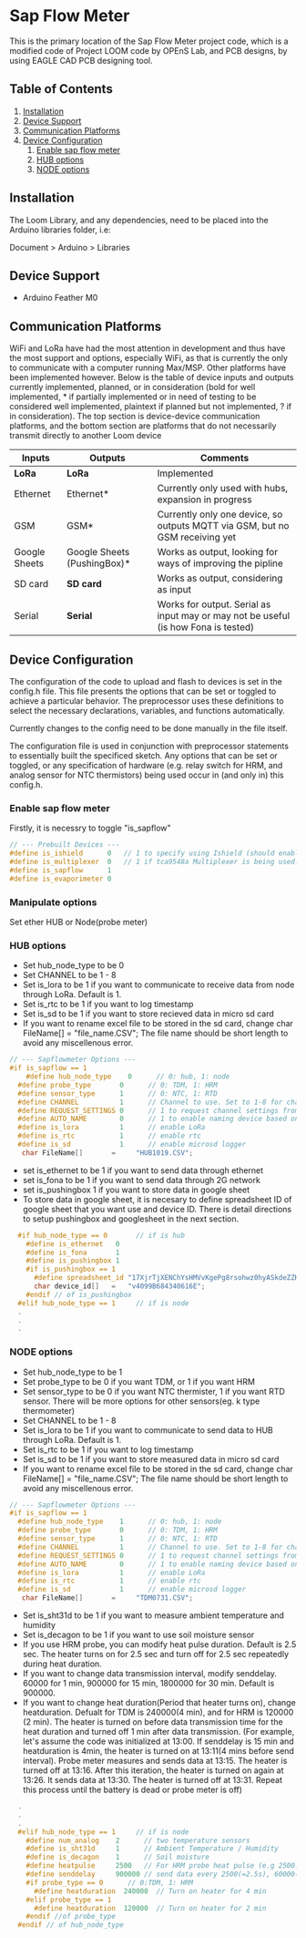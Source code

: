 # Sap Flow Meter

This is the primary location of the Sap Flow Meter project code, which is a modified code of Project LOOM code by OPEnS Lab, and PCB designs, by using EAGLE CAD PCB designing tool.

## Table of Contents

1. [Installation](#installation)
2. [Device Support](#device-support)
3. [Communication Platforms](#communication-platforms)
4. [Device Configuration](#device-configuration)
	1. [Enable sap flow meter](#Enable-sap-flow-meter)
	2. [HUB options](#HUB-options)
	3. [NODE options](#NODE-options)
		

## Installation

The Loom Library, and any dependencies, need to be placed into the Arduino libraries folder, i.e:

Document > Arduino > Libraries

## Device Support

- Arduino Feather M0

## Communication Platforms

WiFi and LoRa have had the most attention in development and thus have the most support and options, especially WiFi, as that is currently the only to communicate with a computer running Max/MSP. Other platforms have been implemented however. Below is the table of device inputs and outputs currently implemented, planned, or in consideration (bold for well implemented, * if partially implemented or in need of testing to be considered well implemented, plaintext if planned but not implemented, ? if in consideration). The top section is device-device communication platforms, and the bottom section are platforms that do not necessarily transmit directly to another Loom device

| Inputs         | Outputs                     | Comments                                                     |
| -------------- | --------------------------- | ------------------------------------------------------------ |
| **LoRa**       | **LoRa**                    | Implemented                                                  |                       
| Ethernet       | Ethernet*                   | Currently only used with hubs, expansion in progress         |
| GSM            | GSM*                        | Currently only one device, so outputs MQTT via GSM, but no GSM receiving yet |
| Google Sheets  | Google Sheets (PushingBox)* | Works as output, looking for ways of improving the pipline   |
| SD card        | **SD card**                 | Works as output, considering as input                        |
| Serial         | **Serial**                  | Works for output. Serial as input may or may not be useful (is how Fona is tested) |

## Device Configuration

The configuration of the code to upload and flash to devices is set in the config.h file. This file presents the options that can be set or toggled to achieve a particular behavior. The preprocessor uses these definitions to select the necessary declarations, variables, and functions automatically. 

Currently changes to the config need to be done manually in the file itself.

The configuration file is used in conjunction with preprocessor statements to essentially built the specificed sketch. Any options that can be set or toggled, or any specification of hardware (e.g. relay switch for HRM, and analog sensor for NTC thermistors) being used occur in (and only in) this config.h.

### Enable sap flow meter

Firstly, it is necessry to toggle "is_sapflow"

```cpp
// --- Prebuilt Devices ---
#define is_ishield      0	// 1 to specify using Ishield (should enable only wifi as communication platform)
#define is_multiplexer  0	// 1 if tca9548a Multiplexer is being used. (Further customization in advanced options)
#define is_sapflow      1 
#define is_evaporimeter 0
```

### Manipulate options

Set ether HUB or Node(probe meter)

### HUB options
- Set hub_node_type to be 0
- Set CHANNEL to be 1 - 8
- Set is_lora to be 1 if you want to communicate to receive data from node through LoRa. Default is 1.
- Set is_rtc to be 1 if you want to log timestamp
- Set is_sd to be 1 if you want to store recieved data in micro sd card
- If you want to rename excel file to be stored in the sd card, change char FileName[] = "file_name.CSV"; The file name should be short length to avoid any miscellenous error.

```cpp
// --- Sapflowmeter Options ---
#if is_sapflow == 1
	#define hub_node_type    0      // 0: hub, 1: node
  #define probe_type       0      // 0: TDM, 1: HRM
  #define sensor_type      1      // 0: NTC, 1: RTD
  #define CHANNEL          1      // Channel to use. Set to 1-8 for channels A-H, respectively. Alternatively can define to -1 to used advanced option INIT_INST
  #define REQUEST_SETTINGS 0      // 1 to request channel settings from Max Channel Manager, 0 to not
  #define AUTO_NAME        0      // 1 to enable naming device based on configured settings (if not set manual name in advanced options)
  #define is_lora          1      // enable LoRa
  #define is_rtc           1      // enable rtc
  #define is_sd            1      // enable microsd logger
   char FileName[]       =     "HUB1019.CSV";
```

- set is_ethernet to be 1 if you want to send data through ethernet
- set is_fona to be 1 if you want to send data through 2G network
- set is_pushingbox 1 if you want to store data in google sheet
- To store data in google sheet, it is necesary to define spreadsheet ID of google sheet that you want use and device ID. There is detail directions to setup pushingbox and googlesheet in the next section.

```cpp
  #if hub_node_type == 0       // if is hub
    #define is_ethernet   0
    #define is_fona       1
    #define is_pushingbox 1
    #if is_pushingbox == 1
      #define spreadsheet_id "17XjrTjXENChYsHMVvKgePg8rsohwz0hyASkdeZZKROk"   // This is Dongjun's Sapflow spreadsheet
      char device_id[]   =   "v4099B684340616E";
    #endif // of is_pushingbox
  #elif hub_node_type == 1     // if is node
  .
  .
  .
  ```
### NODE options
- Set hub_node_type to be 1
- Set probe_type to be 0 if you want TDM, or 1 if you want HRM
- Set sensor_type to be 0 if you want NTC thermister, 1 if you want RTD sensor. There will be more options for other sensors(eg. k type thermometer)
- Set CHANNEL to be 1 - 8
- Set is_lora to be 1 if you want to communicate to send data to HUB through LoRa. Default is 1.
- Set is_rtc to be 1 if you want to log timestamp
- Set is_sd to be 1 if you want to store measured data in micro sd card
- If you want to rename excel file to be stored in the sd card, change char FileName[] = "file_name.CSV"; The file name should be short length to avoid any miscellenous error.

```cpp
// --- Sapflowmeter Options ---
#if is_sapflow == 1
  #define hub_node_type    1      // 0: hub, 1: node
  #define probe_type       0      // 0: TDM, 1: HRM
  #define sensor_type      1      // 0: NTC, 1: RTD
  #define CHANNEL          1      // Channel to use. Set to 1-8 for channels A-H, respectively. Alternatively can define to -1 to used advanced option INIT_INST
  #define REQUEST_SETTINGS 0      // 1 to request channel settings from Max Channel Manager, 0 to not
  #define AUTO_NAME        0      // 1 to enable naming device based on configured settings (if not set manual name in advanced options)
  #define is_lora          1      // enable LoRa
  #define is_rtc           1      // enable rtc
  #define is_sd            1      // enable microsd logger
   char FileName[]       =     "TDM0731.CSV";
```

- Set is_sht31d to be 1 if you want to measure ambient temperature and humidity
- Set is_decagon to be 1 if you want to use soil moisture sensor
- If you use HRM probe, you can modify heat pulse duration. Default is 2.5 sec. The heater turns on for 2.5 sec and turn off for 2.5 sec repeatedly during heat duration.
- If you want to change data transmission interval, modify senddelay. 60000 for 1 min, 900000 for 15 min, 1800000 for 30 min. Default is 900000.
- If you want to change heat duration(Period that heater turns on),  change heatduration. Defualt for TDM is 240000(4 min), and for HRM is 120000 (2 min). The heater is turned on before data transmission time for the heat duration and turned off 1 min after data transmission. (For example, let's assume the code was initialized at 13:00. If senddelay is 15 min and heatduration is 4min, the heater is turned on at 13:11(4 mins before send interval). Probe meter measures and sends data at 13:15. The heater is turned off at 13:16. After this iteration, the heater is turned on again at 13:26. It sends data at 13:30. The heater is turned off at 13:31. Repeat this process until the battery is dead or probe meter is off)


```cpp
  .
  .
  .
  #elif hub_node_type == 1     // if is node
    #define num_analog    2      // two temperature sensors
    #define is_sht31d     1      // Ambient Temperature / Humidity
    #define is_decagon    1      // Soil moisture
    #define heatpulse     2500   // For HRM probe heat pulse (e.g 2500:2.5 sec) 
    #define senddelay     900000 // send data every 2500(=2.5s), 60000(=1m), 300000ms(=5m), 600000ms(=10m), 900000ms(=15m)
    #if probe_type == 0      // 0:TDM, 1: HRM
      #define heatduration  240000  // Turn on heater for 4 min
    #elif probe_type == 1
      #define heatduration  120000  // Turn on heater for 2 min
    #endif //of probe_type
  #endif // of hub_node_type
```
